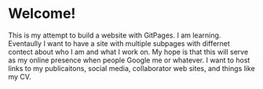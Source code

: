 # Welcome!
This is my attempt to build a website with GitPages. I am learning. Eventaully I want to have a site with multiple subpages with differnet contect about who I am and what I work on. My hope is that this will serve as my online presence when people Google me or whatever. I want to host links to my publicaitons, social media, collaborator web sites, and things like my CV.
